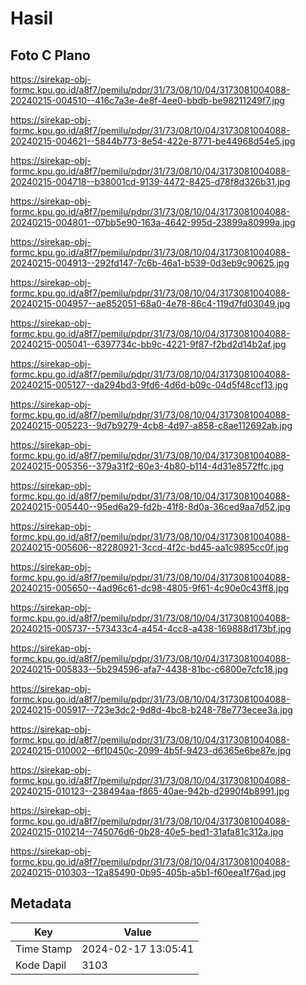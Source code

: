 # Hasil

## Foto C Plano

https://sirekap-obj-formc.kpu.go.id/a8f7/pemilu/pdpr/31/73/08/10/04/3173081004088-20240215-004510--416c7a3e-4e8f-4ee0-bbdb-be98211249f7.jpg

https://sirekap-obj-formc.kpu.go.id/a8f7/pemilu/pdpr/31/73/08/10/04/3173081004088-20240215-004621--5844b773-8e54-422e-8771-be44968d54e5.jpg

https://sirekap-obj-formc.kpu.go.id/a8f7/pemilu/pdpr/31/73/08/10/04/3173081004088-20240215-004718--b38001cd-9139-4472-8425-d78f8d326b31.jpg

https://sirekap-obj-formc.kpu.go.id/a8f7/pemilu/pdpr/31/73/08/10/04/3173081004088-20240215-004801--07bb5e90-163a-4642-995d-23899a80999a.jpg

https://sirekap-obj-formc.kpu.go.id/a8f7/pemilu/pdpr/31/73/08/10/04/3173081004088-20240215-004913--292fd147-7c6b-46a1-b539-0d3eb9c90625.jpg

https://sirekap-obj-formc.kpu.go.id/a8f7/pemilu/pdpr/31/73/08/10/04/3173081004088-20240215-004957--ae852051-68a0-4e78-86c4-119d7fd03049.jpg

https://sirekap-obj-formc.kpu.go.id/a8f7/pemilu/pdpr/31/73/08/10/04/3173081004088-20240215-005041--6397734c-bb9c-4221-9f87-f2bd2d14b2af.jpg

https://sirekap-obj-formc.kpu.go.id/a8f7/pemilu/pdpr/31/73/08/10/04/3173081004088-20240215-005127--da294bd3-9fd6-4d6d-b09c-04d5f48ccf13.jpg

https://sirekap-obj-formc.kpu.go.id/a8f7/pemilu/pdpr/31/73/08/10/04/3173081004088-20240215-005223--9d7b9279-4cb8-4d97-a858-c8ae112692ab.jpg

https://sirekap-obj-formc.kpu.go.id/a8f7/pemilu/pdpr/31/73/08/10/04/3173081004088-20240215-005356--379a31f2-60e3-4b80-b114-4d31e8572ffc.jpg

https://sirekap-obj-formc.kpu.go.id/a8f7/pemilu/pdpr/31/73/08/10/04/3173081004088-20240215-005440--95ed6a29-fd2b-41f8-8d0a-36ced9aa7d52.jpg

https://sirekap-obj-formc.kpu.go.id/a8f7/pemilu/pdpr/31/73/08/10/04/3173081004088-20240215-005606--82280921-3ccd-4f2c-bd45-aa1c9895cc0f.jpg

https://sirekap-obj-formc.kpu.go.id/a8f7/pemilu/pdpr/31/73/08/10/04/3173081004088-20240215-005650--4ad96c61-dc98-4805-9f61-4c90e0c43ff8.jpg

https://sirekap-obj-formc.kpu.go.id/a8f7/pemilu/pdpr/31/73/08/10/04/3173081004088-20240215-005737--573433c4-a454-4cc8-a438-169888d173bf.jpg

https://sirekap-obj-formc.kpu.go.id/a8f7/pemilu/pdpr/31/73/08/10/04/3173081004088-20240215-005833--5b294596-afa7-4438-81bc-c6800e7cfc18.jpg

https://sirekap-obj-formc.kpu.go.id/a8f7/pemilu/pdpr/31/73/08/10/04/3173081004088-20240215-005917--723e3dc2-9d8d-4bc8-b248-78e773ecee3a.jpg

https://sirekap-obj-formc.kpu.go.id/a8f7/pemilu/pdpr/31/73/08/10/04/3173081004088-20240215-010002--6f10450c-2099-4b5f-9423-d6365e6be87e.jpg

https://sirekap-obj-formc.kpu.go.id/a8f7/pemilu/pdpr/31/73/08/10/04/3173081004088-20240215-010123--238494aa-f865-40ae-942b-d2990f4b8991.jpg

https://sirekap-obj-formc.kpu.go.id/a8f7/pemilu/pdpr/31/73/08/10/04/3173081004088-20240215-010214--745076d6-0b28-40e5-bed1-31afa81c312a.jpg

https://sirekap-obj-formc.kpu.go.id/a8f7/pemilu/pdpr/31/73/08/10/04/3173081004088-20240215-010303--12a85490-0b95-405b-a5b1-f60eea1f76ad.jpg


## Metadata

| Key        | Value               |
| ---------- | ------------------- |
| Time Stamp | 2024-02-17 13:05:41 |
| Kode Dapil | 3103                |



